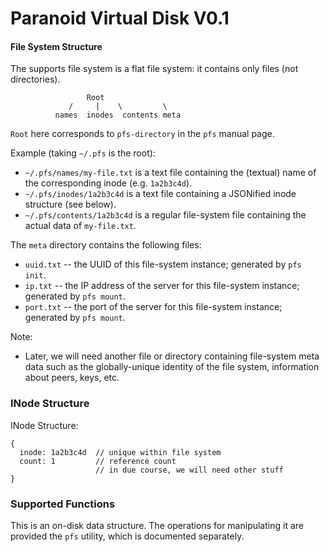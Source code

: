 Paranoid Virtual Disk V0.1
=====================

#### File System Structure

The supports file system is a flat file system: it contains only files (not directories).

```
                 Root
             /     |    \         \
          names  inodes  contents meta
```

`Root` here corresponds to `pfs-directory` in the `pfs` manual page.

Example (taking `~/.pfs` is the root):

- `~/.pfs/names/my-file.txt` is a text file containing the (textual) name of the corresponding inode (e.g. `1a2b3c4d`).
- `~/.pfs/inodes/1a2b3c4d` is a text file containing a JSONified inode structure (see below).
- `~/.pfs/contents/1a2b3c4d` is a regular file-system file containing the actual data of `my-file.txt`.

The `meta` directory contains the following files:

- `uuid.txt` -- the UUID of this file-system instance; generated by `pfs init`.
- `ip.txt` -- the IP address of the server for this file-system instance; generated by `pfs mount`.
- `port.txt` -- the port of the server for this file-system instance; generated by `pfs mount`.

Note:

- Later, we will need another file or directory containing file-system meta
  data such as the globally-unique identity of the file system, information
  about peers, keys, etc.

### INode Structure

INode Structure:
```
{
  inode: 1a2b3c4d  // unique within file system
  count: 1         // reference count
                   // in due course, we will need other stuff
}
```

### Supported Functions

This is an on-disk data structure.  The operations for manipulating it are provided the `pfs` utility, which is documented separately.

